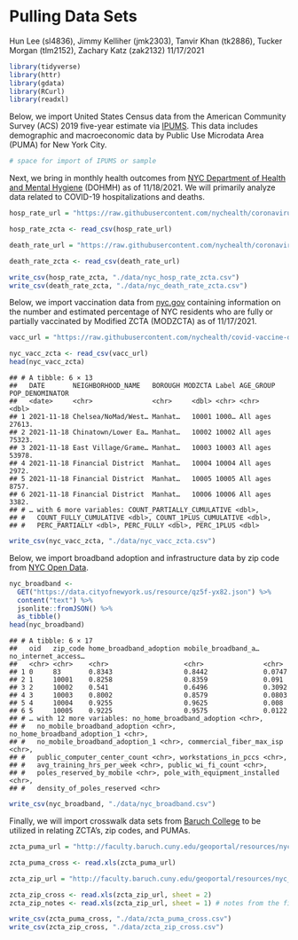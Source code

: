 Pulling Data Sets
================
Hun Lee (sl4836), Jimmy Kelliher (jmk2303), Tanvir Khan (tk2886), Tucker
Morgan (tlm2152), Zachary Katz (zak2132)
11/17/2021

``` r
library(tidyverse)
library(httr)
library(gdata)
library(RCurl)
library(readxl)
```

Below, we import United States Census data from the American Community
Survey (ACS) 2019 five-year estimate via
[IPUMS](https://usa.ipums.org/usa/). This data includes demographic and
macroeconomic data by Public Use Microdata Area (PUMA) for New York
City.

``` r
# space for import of IPUMS or sample
```

Next, we bring in monthly health outcomes from [NYC Department of Health
and Mental Hygiene](https://github.com/nychealth/coronavirus-data)
(DOHMH) as of 11/18/2021. We will primarily analyze data related to
COVID-19 hospitalizations and deaths.

``` r
hosp_rate_url = "https://raw.githubusercontent.com/nychealth/coronavirus-data/master/trends/hosprate-by-modzcta.csv"

hosp_rate_zcta <- read_csv(hosp_rate_url)

death_rate_url = "https://raw.githubusercontent.com/nychealth/coronavirus-data/master/trends/deathrate-by-modzcta.csv"

death_rate_zcta <- read_csv(death_rate_url)
```

``` r
write_csv(hosp_rate_zcta, "./data/nyc_hosp_rate_zcta.csv")
write_csv(death_rate_zcta, "./data/nyc_death_rate_zcta.csv")
```

Below, we import vaccination data from
[nyc.gov](https://www1.nyc.gov/site/doh/covid/covid-19-data-vaccines.page)
containing information on the number and estimated percentage of NYC
residents who are fully or partially vaccinated by Modified ZCTA
(MODZCTA) as of 11/17/2021.

``` r
vacc_url = "https://raw.githubusercontent.com/nychealth/covid-vaccine-data/main/people/coverage-by-modzcta-allages.csv"

nyc_vacc_zcta <- read_csv(vacc_url)
head(nyc_vacc_zcta)
```

    ## # A tibble: 6 × 13
    ##   DATE       NEIGHBORHOOD_NAME   BOROUGH MODZCTA Label AGE_GROUP POP_DENOMINATOR
    ##   <date>     <chr>               <chr>     <dbl> <chr> <chr>               <dbl>
    ## 1 2021-11-18 Chelsea/NoMad/West… Manhat…   10001 1000… All ages           27613.
    ## 2 2021-11-18 Chinatown/Lower Ea… Manhat…   10002 10002 All ages           75323.
    ## 3 2021-11-18 East Village/Grame… Manhat…   10003 10003 All ages           53978.
    ## 4 2021-11-18 Financial District  Manhat…   10004 10004 All ages            2972.
    ## 5 2021-11-18 Financial District  Manhat…   10005 10005 All ages            8757.
    ## 6 2021-11-18 Financial District  Manhat…   10006 10006 All ages            3382.
    ## # … with 6 more variables: COUNT_PARTIALLY_CUMULATIVE <dbl>,
    ## #   COUNT_FULLY_CUMULATIVE <dbl>, COUNT_1PLUS_CUMULATIVE <dbl>,
    ## #   PERC_PARTIALLY <dbl>, PERC_FULLY <dbl>, PERC_1PLUS <dbl>

``` r
write_csv(nyc_vacc_zcta, "./data/nyc_vacc_zcta.csv")
```

Below, we import broadband adoption and infrastructure data by zip code
from [NYC Open
Data](https://data.cityofnewyork.us/City-Government/Broadband-Adoption-and-Infrastructure-by-Zip-Code/qz5f-yx82/data).

``` r
nyc_broadband <- 
  GET("https://data.cityofnewyork.us/resource/qz5f-yx82.json") %>% 
  content("text") %>% 
  jsonlite::fromJSON() %>%
  as_tibble()
head(nyc_broadband)
```

    ## # A tibble: 6 × 17
    ##   oid   zip_code home_broadband_adoption mobile_broadband_a… no_internet_access…
    ##   <chr> <chr>    <chr>                   <chr>               <chr>              
    ## 1 0     83       0.8343                  0.8442              0.0747             
    ## 2 1     10001    0.8258                  0.8359              0.091              
    ## 3 2     10002    0.541                   0.6496              0.3092             
    ## 4 3     10003    0.8002                  0.8579              0.0803             
    ## 5 4     10004    0.9255                  0.9625              0.008              
    ## 6 5     10005    0.9225                  0.9575              0.0122             
    ## # … with 12 more variables: no_home_broadband_adoption <chr>,
    ## #   no_mobile_broadband_adoption <chr>, no_home_broadband_adoption_1 <chr>,
    ## #   no_mobile_broadband_adoption_1 <chr>, commercial_fiber_max_isp <chr>,
    ## #   public_computer_center_count <chr>, workstations_in_pccs <chr>,
    ## #   avg_training_hrs_per_week <chr>, public_wi_fi_count <chr>,
    ## #   poles_reserved_by_mobile <chr>, pole_with_equipment_installed <chr>,
    ## #   density_of_poles_reserved <chr>

``` r
write_csv(nyc_broadband, "./data/nyc_broadband.csv")
```

Finally, we will import crosswalk data sets from [Baruch
College](https://www.baruch.cuny.edu/confluence/display/geoportal/NYC+Geographies)
to be utilized in relating ZCTA’s, zip codes, and PUMAs.

``` r
zcta_puma_url = "http://faculty.baruch.cuny.edu/geoportal/resources/nyc_geog/nyc_zcta10_to_puma10.xls"

zcta_puma_cross <- read.xls(zcta_puma_url)

zcta_zip_url = "http://faculty.baruch.cuny.edu/geoportal/resources/nyc_geog/zip_to_zcta10_nyc_revised.xls"

zcta_zip_cross <- read.xls(zcta_zip_url, sheet = 2)
zcta_zip_notes <- read.xls(zcta_zip_url, sheet = 1) # notes from the first sheet in the .xls file
```

``` r
write_csv(zcta_puma_cross, "./data/zcta_puma_cross.csv")
write_csv(zcta_zip_cross, "./data/zcta_zip_cross.csv")
```
